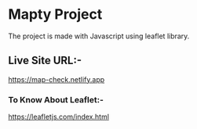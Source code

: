 # Mapty Project
The project is made with Javascript using leaflet library.

## Live Site URL:-
https://map-check.netlify.app

### To Know About Leaflet:-
https://leafletjs.com/index.html
